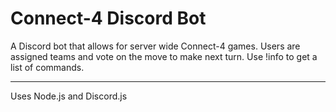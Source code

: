 # Connect-4 Discord Bot
A Discord bot that allows for server wide Connect-4 games. Users are assigned teams and vote on the move to make next turn.
Use !info to get a list of commands.

-----
Uses Node.js and Discord.js